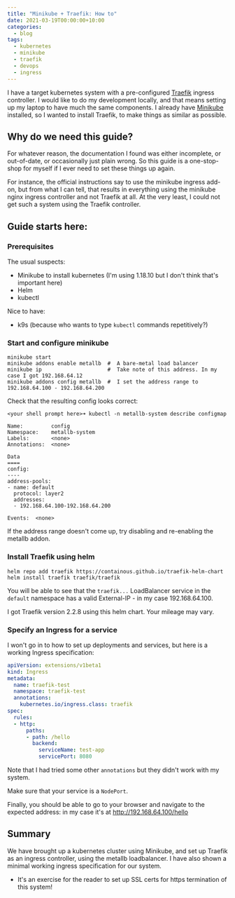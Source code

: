 ```yaml
---
title: "Minikube + Traefik: How to"
date: 2021-03-19T00:00:00+10:00
categories:
  - blog
tags:
  - kubernetes
  - minikube
  - traefik
  - devops
  - ingress
---
```


I have a target kubernetes system with a pre-configured [Traefik](https://traefik.io) 
ingress controller.
I would like to do my development locally, and that means setting up my laptop to have much 
the same components. I already have
[Minikube](https://minikube.io) installed, so I wanted to install Traefik, to make things
as similar as possible.

## Why do we need this guide?

For whatever reason, the documentation I found was either incomplete, or out-of-date, or 
occasionally just plain wrong. So 
this guide is a one-stop-shop for myself if I ever need to set these things up again.

For instance, the official instructions say to use the minikube ingress add-on, but from what 
I can tell, that results in everything using the minikube nginx ingress controller and not
Traefik at all. At the very least, I could not get such a system using the Traefik controller.

## Guide starts here:

### Prerequisites

The usual suspects:
* Minikube to install kubernetes (I'm using 1.18.10 but I don't think that's important here)
* Helm
* kubectl

Nice to have:
* k9s       (because who wants to type `kubectl` commands repetitively?)

### Start and configure minikube
```shell
minikube start
minikube addons enable metallb  #  A bare-metal load balancer
minikube ip                     #  Take note of this address. In my case I got 192.168.64.12
minikube addons config metallb  #  I set the address range to 192.168.64.100 - 192.168.64.200 
```

Check that the resulting config looks correct:
```shell
<your shell prompt here>➜ kubectl -n metallb-system describe configmap

Name:         config
Namespace:    metallb-system
Labels:       <none>
Annotations:  <none>

Data
====
config:
----
address-pools:
- name: default
  protocol: layer2
  addresses:
  - 192.168.64.100-192.168.64.200

Events:  <none>
```
If the address range doesn't come up, try disabling and re-enabling the metallb addon.

### Install Traefik using helm
```shell
helm repo add traefik https://containous.github.io/traefik-helm-chart
helm install traefik traefik/traefik
```
You will be able to see that the `traefik...` LoadBalancer service in the `default` namespace
has a valid External-IP - in my case 192.168.64.100.

I got Traefik version 2.2.8 using this helm chart. Your mileage may vary.

### Specify an Ingress for a service
I won't go in to how to set up deployments and services, but here is a working Ingress
specification:
```yaml
apiVersion: extensions/v1beta1
kind: Ingress
metadata:
  name: traefik-test
  namespace: traefik-test
  annotations:
    kubernetes.io/ingress.class: traefik
spec:
  rules:
  - http:
      paths:
      - path: /hello
        backend:
          serviceName: test-app
          servicePort: 8080
```
Note that I had tried some other `annotations` but they didn't work with my system.

Make sure that your service is a `NodePort`.

Finally, you should be able to go to your browser and navigate to the expected address:
in my case it's at http://192.168.64.100/hello

## Summary

We have brought up a kubernetes cluster using Minikube, and set up Traefik as an 
ingress controller, using the metallb loadbalancer. I have also shown a minimal
working ingress specification for our system.

* It's an exercise for the reader to set up SSL certs for https termination of this system!